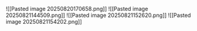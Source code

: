 ![[Pasted image 20250820170658.png]]
![[Pasted image 20250821144509.png]]
![[Pasted image 20250821152620.png]]
![[Pasted image 20250821154202.png]]
